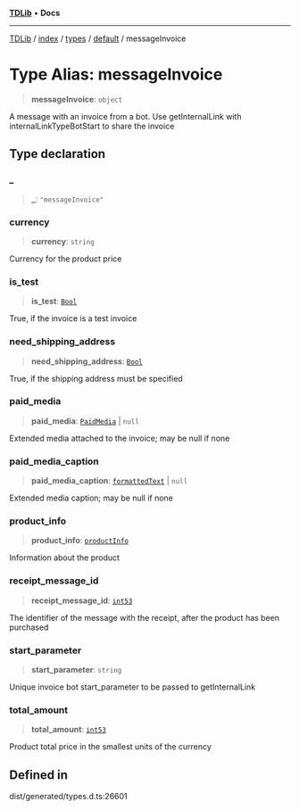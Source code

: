 [**TDLib**](../../../../../../README.md) • **Docs**

***

[TDLib](../../../../../../modules.md) / [index](../../../../../README.md) / [types](../../../README.md) / [default](../README.md) / messageInvoice

# Type Alias: messageInvoice

> **messageInvoice**: `object`

A message with an invoice from a bot. Use getInternalLink with internalLinkTypeBotStart to share the invoice

## Type declaration

### \_

> **\_**: `"messageInvoice"`

### currency

> **currency**: `string`

Currency for the product price

### is\_test

> **is\_test**: [`Bool`](Bool.md)

True, if the invoice is a test invoice

### need\_shipping\_address

> **need\_shipping\_address**: [`Bool`](Bool.md)

True, if the shipping address must be specified

### paid\_media

> **paid\_media**: [`PaidMedia`](PaidMedia.md) \| `null`

Extended media attached to the invoice; may be null if none

### paid\_media\_caption

> **paid\_media\_caption**: [`formattedText`](formattedText-1.md) \| `null`

Extended media caption; may be null if none

### product\_info

> **product\_info**: [`productInfo`](productInfo-1.md)

Information about the product

### receipt\_message\_id

> **receipt\_message\_id**: [`int53`](int53-1.md)

The identifier of the message with the receipt, after the product has been purchased

### start\_parameter

> **start\_parameter**: `string`

Unique invoice bot start_parameter to be passed to getInternalLink

### total\_amount

> **total\_amount**: [`int53`](int53-1.md)

Product total price in the smallest units of the currency

## Defined in

dist/generated/types.d.ts:26601
